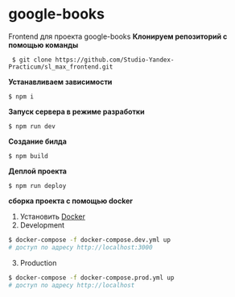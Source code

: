 # google-books

Frontend для проекта google-books
**Клонируем репозиторий c помощью команды**

```
 $ git clone https://github.com/Studio-Yandex-Practicum/sl_max_frontend.git
```

**Устанавливаем зависимости**

```
$ npm i
```

**Запуск сервера в режиме разработки**

```
$ npm run dev
```

**Создание билда**

```
$ npm build
```

**Деплой проекта**

```
$ npm run deploy
```

**сборка проекта с помощью docker**

1. Установить [Docker](https://www.docker.com/)
2. Development

```sh
$ docker-compose -f docker-compose.dev.yml up
# доступ по адресу http://localhost:3000
```

3. Production

```sh
$ docker-compose -f docker-compose.prod.yml up
# доступ по адресу http://localhost
```

